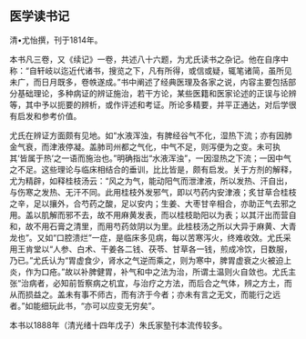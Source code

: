 ## 医学读书记

清•尤怡撰，刊于1814年。

本书凡三卷，又《续记》一卷，共述八十六题，为尤氏读书之杂记。他在自序中称：“自轩岐以迄近代诸书，搜览之下，凡有所得，或信或疑，辄笔诸简，虽所见未广，而日月既多，卷帙遂成。”书中阐述了经典医理及各家之说，内容主要包括部分基础理论，多种病证的辨证施治，若干方论，某些医籍和医家论述的正误与论辨等，其中予以扼要的辨析，或作评述和考证。所论多精要，并平正通达，对后学很有启发和参考价值。

尤氏在辨证方面颇有见地。如“水液浑浊，有脾经谷气不化，湿热下流；亦有因肺金气衰，而津液停凝。盖肺司州都之气化，中气不足，则泻便为之变。未可执其‘皆属于热’之一语而施治也。”明确指岀“水液浑浊”，一因湿热之下流；一因中气之不足。这些理论与临床相结合的垂训，比比皆是，颇有启发。关于方剂的解释，尤为精辟，如释桂枝汤云：“风之为气，能动阳气而泄津液，所以发热、汗自出，与伤寒之发热、无汗不同。此用桂枝外发邪气，即以芍药内安津液；炙甘草合桂枝之辛，足以攘外，合芍药之酸，足以安内；生姜、大枣甘辛相合，亦助正气去邪之用。盖以肌解而邪不去，故不用麻黄发表，而以桂枝助阳以为表；以其汗出而营自和，故不用石膏之清里，而用芍药敛阴以为里。此桂枝汤之所以大异于麻黄、大青龙也”。又如“口腔溃烂”一症，是临床多见病，每以苦寒泻火，终难收效。尤氏采用王肯堂以“人参、白术、干姜各二钱、茯苓、甘草各一钱，煎成冷饮，日数服，乃已。”尤氏认为“胃虚食少，肾水之气逆而乘之，则为寒中，脾胃虚衰之火被迫上炎，作为口疮。”故以补脾健胃，补气和中之法为治，所谓土温则火自敛也。尤氏主张“治病者，必知前哲察病之机宜，与治疗之方法，而后合之气体，辨之方土，而从而损益之。盖未有事不师古，而有济于今者；亦未有言之无文，而能行之远者。”如能细玩此书，“亦可以应变无穷矣”。

本书以1888年（清光绪十四年戊子）朱氏家塾刊本流传较多。

